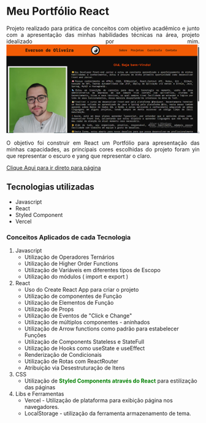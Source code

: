 # Meu Portfólio React
<div style="text-align: justify">
Projeto realizado para prática de conceitos com objetivo acadêmico e junto com a apresentação das minhas habilidades técnicas  na área, projeto idealizado por mim.

<img src ="src/images/project-my-portfolio.png" alt="Imagem da tela inicial do projeto.">


O objetivo foi construir em React um Portfólio para apresentação das minhas capacidades, as principais cores escolhidas do projeto foram yin que representar o escuro e yang que representar o claro.

</div>


<a href="https://project-my-portfolio-eor13.vercel.app/" target="_blank">Clique Aqui para ir direto para página</a>

## Tecnologias utilizadas
- Javascript
- React
- Styled Component
- Vercel

### Conceitos Aplicados de cada Tecnologia
<ol>
    <li>Javascript
        <ul>
            <li>Utilização de Operadores Ternários</li>
            <li>Utilização de Higher Order Functions</li>
            <li>Utilização de Variáveis em diferentes tipos de Escopo</li>
            <li>Utilização do módulos ( import e export ) </li>
        </ul>
    </li>
    <li>React
        <ul>
            <li>Uso do Create React App para criar o projeto </li>
            <li>Utilização de componentes de Função</li>
            <li>Utilização de Elementos de Função</li>
            <li>Utilização de Props</li>
            <li>Utilização de Eventos de "Click e Change"</li>
            <li>Utilização de múltiplos componentes - aninhados</li>
            <li>Utilização de Arrow functions como padrão para estabelecer Funções</li>
            <li>Utilização de Components Stateless e StateFull</li>
            <li>Utilização de Hooks como useState e useEffect</li>
            <li>Renderização de Condicionais</li>
            <li>Utilização de Rotas com ReactRouter</li>
            <li>Atribuição via Desestruturação de Itens</li>
        </ul>
    </li>
    <li>CSS
        <ul>
            <li>Utilização de <strong style="color:green;">Styled Components através do React</strong> para estilização das páginas</li>
        </ul>
    </li>
    <li>Libs e Ferramentas
        <ul>
            <li>Vercel - Utilização de plataforma para exibição página nos navegadores.</li>
            <li>LocalStorage - utilização da ferramenta armazenamento de tema. </li>
        </ul>
    </li>
</ol>